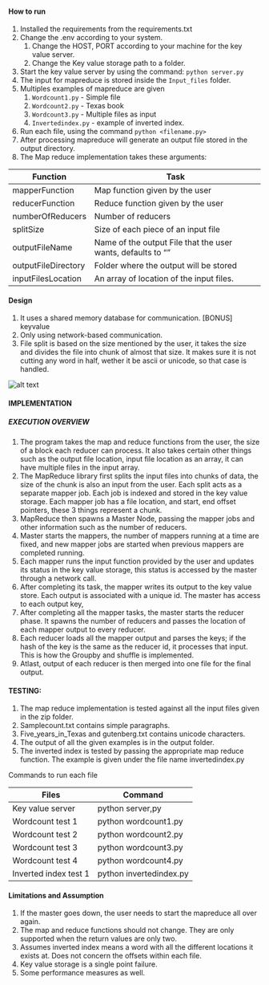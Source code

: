 #### How to run

1. Installed the requirements from the requirements.txt
2. Change the .env according to your system.
   1. Change the HOST, PORT according to your machine for the key value server.
   2. Change the Key value storage path to a folder.
3. Start the key value server by using the command: `python server.py`
4. The input for mapreduce is stored inside the `Input_files` folder.
5. Multiples examples of mapreduce are given
   1. `Wordcount1.py` - Simple file
   2. `Wordcount2.py` - Texas book
   3. `Wordcount3.py` - Multiple files as input
   4. `Invertedindex.py` - example of inverted index.
6. Run each file, using the command `python <filename.py>`
7. After processing mapreduce will generate an output file stored in the output directory.
8. The Map reduce implementation takes these arguments:

| Function            | Task                                                        |
| ------------------- | ----------------------------------------------------------- |
| mapperFunction      | Map function given by the user                              |
| reducerFunction     | Reduce function given by the user                           |
| numberOfReducers    | Number of reducers                                          |
| splitSize           | Size of each piece of an input file                         |
| outputFileName      | Name of the output File that the user wants, defaults to “” |
| outputFileDirectory | Folder where the output will be stored                      |
| inputFilesLocation  | An array of location of the input files.                    |

#### Design

1. It uses a shared memory database for communication. [BONUS] keyvalue
2. Only using network-based communication.
3. File split is based on the size mentioned by the user, it takes the size and divides the file into chunk of almost that size. It makes sure it is not cutting any word in half, wether it be ascii or unicode, so that case is handled.

![alt text](C:\Users\adiru\Downloads\map_reduce.png)

#### IMPLEMENTATION

##### EXECUTION OVERVIEW

1. The program takes the map and reduce functions from the user, the size of a block each reducer can process. It also takes certain other things such as the output file location, input file location as an array, it can have multiple files in the input array.
2. The MapReduce library first splits the input files into chunks of data, the size of the chunk is also an input from the user. Each split acts as a separate mapper job. Each job is indexed and stored in the key value storage. Each mapper job has a file location, and start, end offset pointers, these 3 things represent a chunk.
3. MapReduce then spawns a Master Node, passing the mapper jobs and other information such as the number of reducers.
4. Master starts the mappers, the number of mappers running at a time are fixed, and new mapper jobs are started when previous mappers are completed running.
5. Each mapper runs the input function provided by the user and updates its status in the key value storage, this status is accessed by the master through a network call.
6. After completing its task, the mapper writes its output to the key value store. Each output is associated with a unique id. The master has access to each output key,
7. After completing all the mapper tasks, the master starts the reducer phase. It spawns the number of reducers and passes the location of each mapper output to every reducer.
8. Each reducer loads all the mapper output and parses the keys; if the hash of the key is the same as the reducer id, it processes that input. This is how the Groupby and shuffle is implemented.
9. Atlast, output of each reducer is then merged into one file for the final output.

#### TESTING:

1. The map reduce implementation is tested against all the input files given in the zip folder.
2. Samplecount.txt contains simple paragraphs.
3. Five_years_in_Texas and gutenberg.txt contains unicode characters.
4. The output of all the given examples is in the output folder.
5. The inverted index is tested by passing the appropriate map reduce function. The example is given under the file name invertedindex.py

Commands to run each file

| Files                 | Command                 |
| --------------------- | ----------------------- |
| Key value server      | python server,py        |
| Wordcount test 1      | python wordcount1.py    |
| Wordcount test 2      | python wordcount2.py    |
| Wordcount test 3      | python wordcount3.py    |
| Wordcount test 4      | python wordcount4.py    |
| Inverted index test 1 | python invertedindex.py |

#### Limitations and Assumption

1. If the master goes down, the user needs to start the mapreduce all over again.
2. The map and reduce functions should not change. They are only supported when the return values are only two.
3. Assumes inverted index means a word with all the different locations it exists at. Does not concern the offsets within each file.
4. Key value storage is a single point failure.
5. Some performance measures as well.
